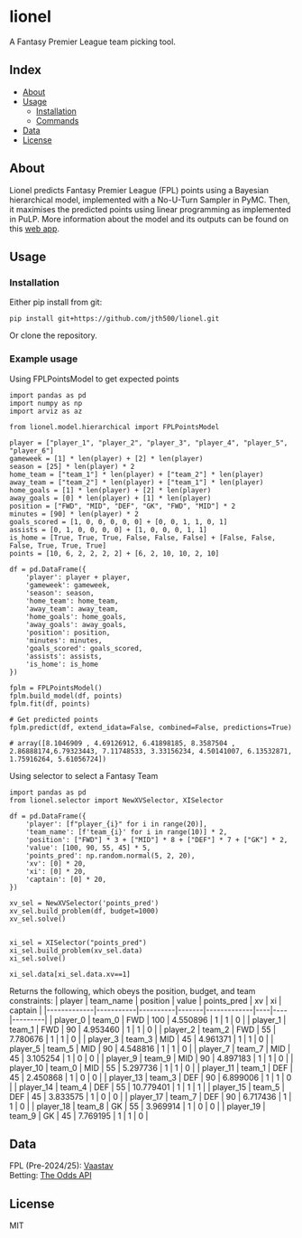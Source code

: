 # lionel
A Fantasy Premier League team picking tool.

## Index

- [About](#about)
- [Usage](#usage)
  - [Installation](#installation)
  - [Commands](#commands)
- [Data](#Data)
- [License](#license)

## About
Lionel predicts Fantasy Premier League (FPL) points using a Bayesian hierarchical model, implemented with a No-U-Turn Sampler in PyMC. Then, it maximises the predicted points using linear programming as implemented in PuLP. More information about the model and its outputs can be found on this [web app](https://lionel.streamlit.app/).

## Usage

### Installation

Either pip install from git:
```
pip install git+https://github.com/jth500/lionel.git
```

Or clone the repository.

### Example usage

Using FPLPointsModel to get expected points
```
import pandas as pd
import numpy as np
import arviz as az

from lionel.model.hierarchical import FPLPointsModel

player = ["player_1", "player_2", "player_3", "player_4", "player_5", "player_6"] 
gameweek = [1] * len(player) + [2] * len(player)
season = [25] * len(player) * 2
home_team = ["team_1"] * len(player) + ["team_2"] * len(player)
away_team = ["team_2"] * len(player) + ["team_1"] * len(player)
home_goals = [1] * len(player) + [2] * len(player)
away_goals = [0] * len(player) + [1] * len(player)
position = ["FWD", "MID", "DEF", "GK", "FWD", "MID"] * 2
minutes = [90] * len(player) * 2
goals_scored = [1, 0, 0, 0, 0, 0] + [0, 0, 1, 1, 0, 1]
assists = [0, 1, 0, 0, 0, 0] + [1, 0, 0, 0, 1, 1]
is_home = [True, True, True, False, False, False] + [False, False, False, True, True, True]
points = [10, 6, 2, 2, 2, 2] + [6, 2, 10, 10, 2, 10]

df = pd.DataFrame({
    'player': player + player, 
    'gameweek': gameweek, 
    'season': season, 
    'home_team': home_team, 
    'away_team': away_team, 
    'home_goals': home_goals, 
    'away_goals': away_goals, 
    'position': position, 
    'minutes': minutes, 
    'goals_scored': goals_scored, 
    'assists': assists, 
    'is_home': is_home
})

fplm = FPLPointsModel()
fplm.build_model(df, points)
fplm.fit(df, points)

# Get predicted points
fplm.predict(df, extend_idata=False, combined=False, predictions=True)

# array([8.1046909 , 4.69126912, 6.41898185, 8.3587504 , 2.86888174,6.79323443, 7.11748533, 3.33156234, 4.50141007, 6.13532871, 1.75916264, 5.61056724])
```

Using selector to select a Fantasy Team 

```
import pandas as pd
from lionel.selector import NewXVSelector, XISelector

df = pd.DataFrame({
    'player': [f"player_{i}" for i in range(20)],
    'team_name': [f'team_{i}' for i in range(10)] * 2,
    'position': ["FWD"] * 3 + ["MID"] * 8 + ["DEF"] * 7 + ["GK"] * 2,
    'value': [100, 90, 55, 45] * 5,
    'points_pred': np.random.normal(5, 2, 20),
    'xv': [0] * 20,
    'xi': [0] * 20,
    'captain': [0] * 20,
})

xv_sel = NewXVSelector('points_pred')
xv_sel.build_problem(df, budget=1000)
xv_sel.solve()


xi_sel = XISelector("points_pred")
xi_sel.build_problem(xv_sel.data)
xi_sel.solve()

xi_sel.data[xi_sel.data.xv==1]
```
Returns the following, which obeys the position, budget, and team constraints:
| player      | team_name | position | value | points_pred | xv | xi | captain |
|-------------|-----------|----------|-------|-------------|----|----|---------|
| player_0    | team_0    | FWD      | 100   | 4.550896    | 1  | 1  | 0       |
| player_1    | team_1    | FWD      | 90    | 4.953460    | 1  | 1  | 0       |
| player_2    | team_2    | FWD      | 55    | 7.780676    | 1  | 1  | 0       |
| player_3    | team_3    | MID      | 45    | 4.961371    | 1  | 1  | 0       |
| player_5    | team_5    | MID      | 90    | 4.548816    | 1  | 1  | 0       |
| player_7    | team_7    | MID      | 45    | 3.105254    | 1  | 0  | 0       |
| player_9    | team_9    | MID      | 90    | 4.897183    | 1  | 1  | 0       |
| player_10   | team_0    | MID      | 55    | 5.297736    | 1  | 1  | 0       |
| player_11   | team_1    | DEF      | 45    | 2.450868    | 1  | 0  | 0       |
| player_13   | team_3    | DEF      | 90    | 6.899006    | 1  | 1  | 0       |
| player_14   | team_4    | DEF      | 55    | 10.779401   | 1  | 1  | 1       |
| player_15   | team_5    | DEF      | 45    | 3.833575    | 1  | 0  | 0       |
| player_17   | team_7    | DEF      | 90    | 6.717436    | 1  | 1  | 0       |
| player_18   | team_8    | GK       | 55    | 3.969914    | 1  | 0  | 0       |
| player_19   | team_9    | GK       | 45    | 7.769195    | 1  | 1  | 0       |

## Data
FPL (Pre-2024/25): [Vaastav](https://github.com/vaastav/Fantasy-Premier-League)  
Betting: [The Odds API](https://the-odds-api.com)


##  License
MIT




